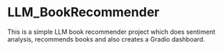# LLM_BookRecommender
This is a simple LLM book recommender project which does sentiment analysis, recommends books and also creates a Gradio dashboard.
